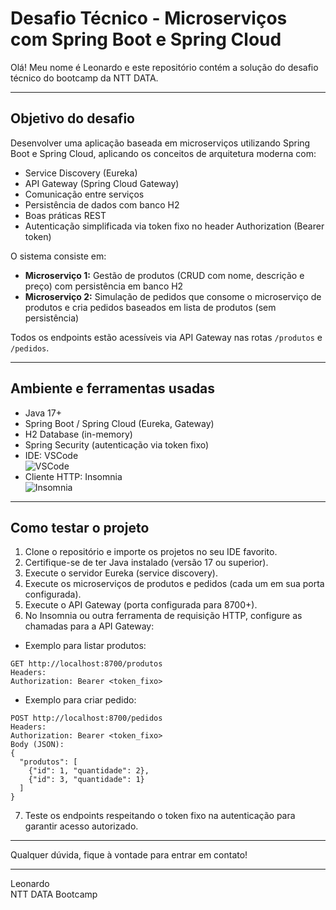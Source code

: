 # Desafio Técnico - Microserviços com Spring Boot e Spring Cloud

Olá! Meu nome é Leonardo e este repositório contém a solução do desafio técnico do bootcamp da NTT DATA.

---

## Objetivo do desafio

Desenvolver uma aplicação baseada em microserviços utilizando Spring Boot e Spring Cloud, aplicando os conceitos de arquitetura moderna com:

- Service Discovery (Eureka)
- API Gateway (Spring Cloud Gateway)
- Comunicação entre serviços
- Persistência de dados com banco H2
- Boas práticas REST
- Autenticação simplificada via token fixo no header Authorization (Bearer token)

O sistema consiste em:

- **Microserviço 1:** Gestão de produtos (CRUD com nome, descrição e preço) com persistência em banco H2
- **Microserviço 2:** Simulação de pedidos que consome o microserviço de produtos e cria pedidos baseados em lista de produtos (sem persistência)

Todos os endpoints estão acessíveis via API Gateway nas rotas `/produtos` e `/pedidos`.

---

## Ambiente e ferramentas usadas

- Java 17+
- Spring Boot / Spring Cloud (Eureka, Gateway)
- H2 Database (in-memory)
- Spring Security (autenticação via token fixo)
- IDE: VSCode  
  ![VSCode](./imagens/vscode.png) <!-- substitua pelo caminho correto da imagem -->
- Cliente HTTP: Insomnia  
  ![Insomnia](./imagens/insomnia.png) <!-- substitua pelo caminho correto da imagem -->

---

## Como testar o projeto

1. Clone o repositório e importe os projetos no seu IDE favorito.
2. Certifique-se de ter Java instalado (versão 17 ou superior).
3. Execute o servidor Eureka (service discovery).
4. Execute os microserviços de produtos e pedidos (cada um em sua porta configurada).
5. Execute o API Gateway (porta configurada para 8700+).
6. No Insomnia ou outra ferramenta de requisição HTTP, configure as chamadas para a API Gateway:

- Exemplo para listar produtos:

```
GET http://localhost:8700/produtos
Headers:
Authorization: Bearer <token_fixo>
```

- Exemplo para criar pedido:

```
POST http://localhost:8700/pedidos
Headers:
Authorization: Bearer <token_fixo>
Body (JSON):
{
  "produtos": [
    {"id": 1, "quantidade": 2},
    {"id": 3, "quantidade": 1}
  ]
}
```

7. Teste os endpoints respeitando o token fixo na autenticação para garantir acesso autorizado.

---

Qualquer dúvida, fique à vontade para entrar em contato!

---

Leonardo  
NTT DATA Bootcamp  
